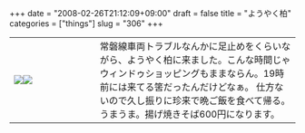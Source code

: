 +++
date = "2008-02-26T21:12:09+09:00"
draft = false
title = "ようやく柏"
categories = ["things"]
slug = "306"
+++

<table width="100%"><tr><td valign="middle" width="30%"><a href="https://keruru.net/images/47c4021901b9a-080226-205523.jpg" rel="lightbox"><img src="https://keruru.net/images/47c4021901b9a-thumb_080226-205523.jpg" border="0" /></a><a href="https://keruru.net/images/47c402192a457-080226-210350.jpg" rel="lightbox"><img src="https://keruru.net/images/47c402192a457-thumb_080226-210350.jpg" border="0" /></a></td><td valign="middle" width="70%">常磐線車両トラブルなんかに足止めをくらいながら、ようやく柏に来ました。こんな時間じゃウィンドゥショッピングもままならん。19時前には来てる筈だったんだけどなぁ。 仕方ないので久し振りに珍来で晩ご飯を食べて帰る。うまうま。揚げ焼きそば600円になります。</td></tr></table>
